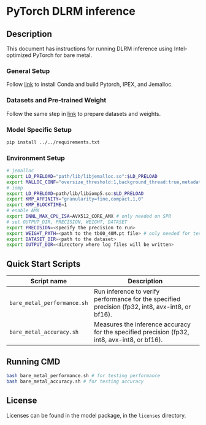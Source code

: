 <!--- 0. Title -->
# PyTorch DLRM inference

<!-- 10. Description -->
## Description

This document has instructions for running DLRM inference using
Intel-optimized PyTorch for bare metal.

### General Setup
Follow [link](/docs/general/pytorch/BareMetalSetup.md) to install Conda and build Pytorch, IPEX, and Jemalloc.

### Datasets and Pre-trained Weight
Follow the same step in [link](/quickstart/recommendation/pytorch/dlrm/inference/cpu/README_SPR.md) to prepare datasets and weights.

### Model Specific Setup
```sh
pip install ../../requirements.txt
```
### Environment Setup
```sh
# jemalloc
export LD_PRELOAD="path/lib/libjemalloc.so":$LD_PRELOAD
export MALLOC_CONF="oversize_threshold:1,background_thread:true,metadata_thp:auto,dirty_decay_ms:9000000000,muzzy_decay_ms:9000000000"
# iomp
export LD_PRELOAD=path/lib/libiomp5.so:$LD_PRELOAD
export KMP_AFFINITY="granularity=fine,compact,1,0"
export KMP_BLOCKTIME=1
# enable AMX
export DNNL_MAX_CPU_ISA=AVX512_CORE_AMX # only needed on SPR
# set OUTPUT_DIR, PRECISION, WEIGHT, DATASET
export PRECISION=<specify the precision to run>
export WEIGHT_PATH=<path to the tb00_40M.pt file> # only needed for testing accuracy
export DATASET_DIR=<path to the dataset>
export OUTPUT_DIR=<directory where log files will be written>

```
## Quick Start Scripts

| Script name | Description |
|-------------|-------------|
| `bare_metal_performance.sh` | Run inference to verify performance for the specified precision (fp32, int8, avx-int8, or bf16). |
| `bare_metal_accuracy.sh` | Measures the inference accuracy for the specified precision (fp32, int8, avx-int8, or bf16). |

## Running CMD
```sh
bash bare_metal_performance.sh # for testing performance
bash bare_metal_accuracy.sh # for testing accuracy
```

<!--- 80. License -->
## License

Licenses can be found in the model package, in the `licenses` directory.